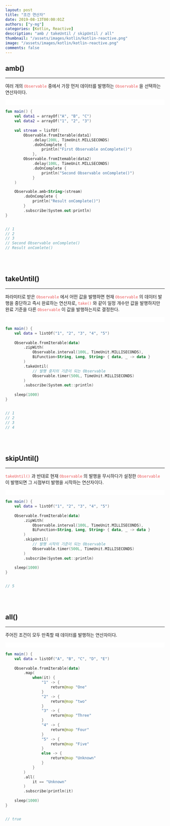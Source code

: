 ```yaml
---
layout: post
title: "조건 연산자"
date: 2019-08-13T00:00:01Z
authors: ["y-mg"]
categories: [Kotlin, Reactive]
description: "amb / takeUntil / skipUntil / all"
thumbnail: "/assets/images/kotlin/kotlin-reactive.png"
image: "/assets/images/kotlin/kotlin-reactive.png"
comments: false
---
```


## amb()
***
여러 개의 <code style="color: #eb5657;">Observable</code> 중에서 가장 먼저 데이터를 발행하는 <code style="color: #eb5657;">Observable</code> 을 선택하는 연산자이다.
<br/>

<div style="
background-color: #ffffff;
background-image: url(/assets/images/kotlin/reactive/condition-amb.png);
background-size: contain;
background-repeat: no-repeat;
background-position: center center;
">
<img src="/assets/images/kotlin/reactive/condition-amb.png" style="visibility: hidden;" />
</div>

```kotlin
fun main() {
    val data1 = arrayOf("A", "B", "C")
    val data2 = arrayOf("1", "2", "3")
		
    val stream = lisfOf(
        Observable.fromIterable(data1)
            .delay(200L, TimeUnit.MILLSECONDS)
            .doOnComplete {
                println("First Observable onComplete()")
            },
        Observable.fromItemable(data2)
            .delay(100L, TimeUnit.MILLSECONDS)
            .doOnComplete {
                println("Second Observable onComplete()")
            }
	)

    Observable.amb<String>(stream)
        .doOnComplete {
            println("Result onComplete()")
        }
        .subscribe(System.out:println)
}


// 1
// 2
// 3
// Second Observable onComplete()
// Result onComlete()
```
<br/>
<br/>



## takeUntil()
***
파라미터로 받은 <code style="color: #eb5657;">Observable</code> 에서 어떤 값을 발행하면 현재 <code style="color: #eb5657;">Observable</code> 의 데이터 발행을 중단하고 즉시 완료하는 연산자로, <code style="color: #eb5657;">take()</code> 와 같이 일정 개수만 값을 발행하지만 완료 기준을 다른 <code style="color: #eb5657;">Observable</code> 이 값을 발행하는지로 결정한다.
<br/>

<div style="
background-color: #ffffff;
background-image: url(/assets/images/kotlin/reactive/condition-takeuntil.png);
background-size: contain;
background-repeat: no-repeat;
background-position: center center;
">
<img src="/assets/images/kotlin/reactive/condition-takeuntil.png" style="visibility: hidden;" />
</div>

```kotlin
fun main() {
    val data = listOf("1", "2", "3", "4", "5")
		
    Observable.fromIterable(data)
        .zipWith(
            Observable.interval(100L, TimeUnit.MILLISECONDS),
            BiFunction<String, Long, String> { data, _ -> data }
        )
        .takeUntil(
            // 발행 중지의 기준이 되는 Observable
            Observable.timer(500L, TimeUnit.MILLISECONDS)
        )
        .subscribe(System.out::println)
		
    sleep(1000)
}


// 1
// 2
// 3
// 4
```
<br/>
<br/>



## skipUntil()
***
<code style="color: #eb5657;">takeUntil()</code> 과 반대로 현재 <code style="color: #eb5657;">Observable</code> 의 발행을 무시하다가 설정한 <code style="color: #eb5657;">Observable</code> 이 발행되면 그 시점부터 발행을 시작하는 연산자이다.
<br/>

<div style="
background-color: #ffffff;
background-image: url(/assets/images/kotlin/reactive/condition-skipuntil.png);
background-size: contain;
background-repeat: no-repeat;
background-position: center center;
">
<img src="/assets/images/kotlin/reactive/condition-skipuntil.png" style="visibility: hidden;" />
</div>

```kotlin
fun main() {
    val data = listOf("1", "2", "3", "4", "5")
		
    Observable.fromIterable(data)
        .zipWith(
            Observable.interval(100L, TimeUnit.MILLISECONDS),
            BiFunction<String, Long, String> { data, _ -> data }
        )
        .skipUntil(
            // 발행 시작의 기준이 되는 Observable
            Observable.timer(500L, TimeUnit.MILLISECONDS)
        )
        .subscribe(System.out::println)
		
    sleep(1000)
}


// 5
```
<br/>
<br/>



## all()
***
주어진 조건이 모두 만족할 때 데이터를 발행하는 연산자이다.
<br/>

<div style="
background-color: #ffffff;
background-image: url(/assets/images/kotlin/reactive/condition-all.png);
background-size: contain;
background-repeat: no-repeat;
background-position: center center;
">
<img src="/assets/images/kotlin/reactive/condition-all.png" style="visibility: hidden;" />
</div>

```kotlin
fun main() {
    val data = listOf("A", "B", "C", "D", "E")
		
    Observable.fromIterable(data)
        .map(
            when(it) {
                "1" -> {
                    return@map "One"
                }
                "2" -> {
                    return@map "two"
                }
                "3" -> {
                    return@map "Three"
                }
                "4" -> {
                    return@map "Four"
                }
                "5" -> {
                    return@map "Five"
                }
                else -> {
                    return@map "Unknown"
                }
            }				
        )
        .all(
            it == "Unknown"
        )
        .subscribe(println(it)
		
    sleep(1000)
}


// true
```